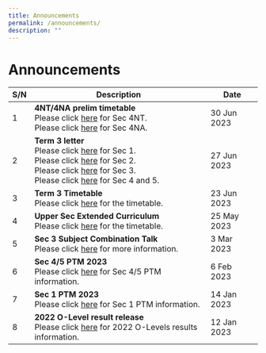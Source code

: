 ```yaml
---
title: Announcements
permalink: /announcements/
description: ""
---
```

# Announcements


| S/N | Description | Date |
| -------- | -------- | -------- |
|1|**4NT/4NA prelim timetable**<br>Please click [here](/files/Timetable/4ntprelim.pdf) for Sec 4NT.<br>Please click [here](/files/Timetable/4naprelim.pdf) for Sec 4NA.|30 Jun 2023|
|2|**Term 3 letter**<br>Please click [here](/files/Term%20Letter/term3s1.pdf) for Sec 1.<br>Please click [here](/files/Term%20Letter/term3s2.pdf) for Sec 2.<br>Please click [here](/files/Term%20Letter/term3s3.pdf) for Sec 3.<br>Please click [here](/files/Term%20Letter/term3s4n5.pdf) for Sec 4 and 5.|27 Jun 2023|
|3|**Term 3 Timetable**<br>Please click [here](/links/Student/tt/) for the timetable.|23 Jun 2023|
|4|**Upper Sec Extended Curriculum**<br>Please click [here](/links/Student/tt/) for the timetable.|25 May 2023|
|5|**Sec 3 Subject Combination Talk**<br>Please click [here](/links/Students/sub-com/) for more information.|3 Mar 2023|
|6|**Sec 4/5 PTM 2023**<br>Please click [here](/files/Sec%204%20n%205%20PTM/Sec%204&amp;5%20Parents'%20Talk%20(Mass%20Talk).pdf) for Sec 4/5 PTM information.|6 Feb 2023|
|7|**Sec 1 PTM 2023**<br>Please click [here](/files/Sec%201%20PTM/Sec%201%20PTM%202023.pdf) for Sec 1 PTM information.|14 Jan 2023|
|8|**2022 O-Level result release**<br>Please click [here](/files/O%20Level%20Result%20Release/O-Level%20Result%20Release%20Slides_OPSS.pdf) for 2022 O-Levels results information.|12 Jan 2023|